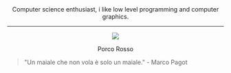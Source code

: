<div align="center">
Computer science enthusiast, i like low level programming and computer graphics.
</div>

-----------

<div align="center">
  <img src="https://i.giphy.com/fAifEytbybO75MsvZP.webp">
  <p> Porco Rosso </p>
</div>

> "Un maiale che non vola è solo un maiale." - Marco Pagot
